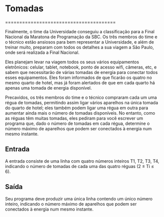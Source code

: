 # Tomadas
=======================================

Finalmente, o time da Universidade conseguiu a classificação para a Final Nacional da Maratona de Programação da SBC. 
Os três membros do time e o técnico estão ansiosos para bem representar a Universidade, e além de treinar muito, preparam
com todos os detalhes a sua viagem a São Paulo, onde será realizada a Final Nacional.

Eles planejam levar na viagem todos os seus vários equipamentos eletrônicos: 
celular, tablet, notebook, ponto de acesso wifi, câmeras, etc, e sabem que necessitarão de várias tomadas de energia para 
conectar todos esses equipamentos. Eles foram informados de que ficarão os quatro no mesmo quarto de hotel, mas já foram 
alertados de que em cada quarto há apenas uma tomada de energia disponível.

Precavidos, os três membros do time e o técnico compraram cada um uma régua de tomadas, permitindo assim ligar vários 
aparelhos na única tomada do quarto de hotel; eles também podem ligar uma régua em outra para aumentar ainda mais o 
número de tomadas disponíveis. No entanto, como as réguas têm muitas tomadas, eles pediram para você escrever um programa
que, dado o número de tomadas em cada régua, determine o número máximo de aparelhos que podem ser conectados à energia num mesmo instante.


## Entrada

A entrada consiste de uma linha com quatro números inteiros T1, T2, T3, T4, indicando o número de tomadas de cada uma das quatro réguas (2 ≤ Ti ≤ 6).

## Saída

Seu programa deve produzir uma única linha contendo um único número inteiro, indicando o número máximo de aparelhos que podem ser conectados à energia num mesmo instante.